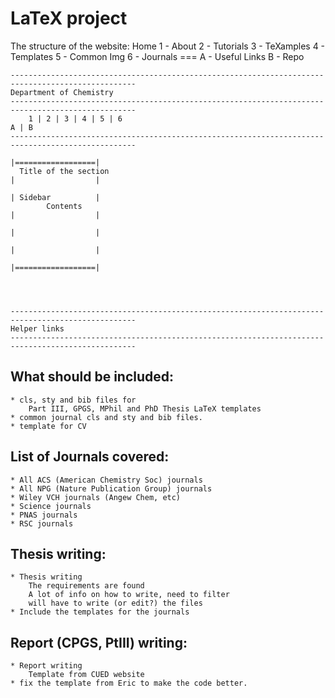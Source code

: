 LaTeX project
=========

The structure of the website:
    Home
        1 - About
        2 - Tutorials
        3 - TeXamples
        4 - Templates
        5 - Common Img
        6 - Journals
        ===
        A - Useful Links
        B - Repo

    --------------------------------------------------------------------------------------------------
    Department of Chemistry
    --------------------------------------------------------------------------------------------------
        1 | 2 | 3 | 4 | 5 | 6                                                                   A | B 
    --------------------------------------------------------------------------------------------------
                                                                                 |==================|
      Title of the section                                                       |                  |
                                                                                 | Sidebar          |
            Contents                                                             |                  |
                                                                                 |                  |
                                                                                 |                  |
                                                                                 |==================|
    
    
    
    
    --------------------------------------------------------------------------------------------------
    Helper links
    --------------------------------------------------------------------------------------------------



What should be included:
-----------------
    * cls, sty and bib files for
        Part III, GPGS, MPhil and PhD Thesis LaTeX templates
    * common journal cls and sty and bib files.
    * template for CV

List of Journals covered:
-------------------------
    * All ACS (American Chemistry Soc) journals
    * All NPG (Nature Publication Group) journals
    * Wiley VCH journals (Angew Chem, etc)
    * Science journals
    * PNAS journals
    * RSC journals

Thesis writing:
-----------------
    * Thesis writing
        The requirements are found
        A lot of info on how to write, need to filter
        will have to write (or edit?) the files
    * Include the templates for the journals

Report (CPGS, PtIII) writing:
--------------
    * Report writing
        Template from CUED website
    * fix the template from Eric to make the code better.

